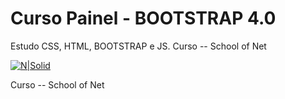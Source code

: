 # Curso Painel - BOOTSTRAP 4.0
Estudo CSS, HTML, BOOTSTRAP e JS.
Curso -- School of Net 

[![N|Solid](https://images.pexels.com/photos/163157/mario-luigi-figures-funny-163157.jpeg?auto=compress&cs=tinysrgb&dpr=3&h=750&w=1260)](https://github.com/vanderfranco/)



Curso -- School of Net 

  


